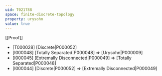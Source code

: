 ```yaml
---
uid: T021788
space: finite-discrete-topology
property: urysohn
value: true
---
```

[[Proof]]

* [T000028] [Discrete|P000052]
* [I000048] [Totally Separated|P000048] => [Urysohn|P000009]
* [I000045] [Extremally Disconnected|P000049] => [Totally Separated|P000048]
* [I000044] [Discrete|P000052] => [Extremally Disconnected|P000049]

